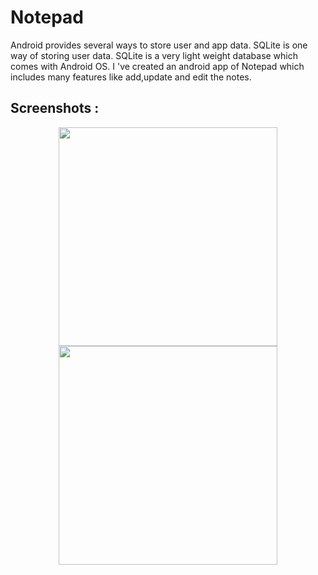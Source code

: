 # Notepad

Android provides several ways to store user and app data. SQLite is one way of storing user data. SQLite is a very light weight database which comes with Android OS. I 've created an android app of Notepad which includes many features like add,update and edit the notes.

## Screenshots :
<p align="center">
  <img src="C:\Users\Siddharth\Downloads\17836747_1338426646244271_807540605_o" width="350"/>
  <img src="C:\Users\Siddharth\Downloads\17761689_1338426649577604_2054004460_o" width="350"/>
</p>

